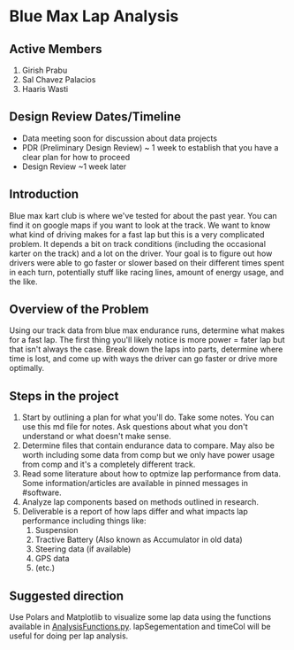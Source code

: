 # Blue Max Lap Analysis

## Active Members
1. Girish Prabu
1. Sal Chavez Palacios
1. Haaris Wasti

## Design Review Dates/Timeline

- Data meeting soon for discussion about data projects
- PDR (Preliminary Design Review) ~ 1 week to establish that you have a clear plan for how to proceed
- Design Review ~1 week later

## Introduction

Blue max kart club is where we've tested for about the past year. You can find it on google maps if you want to look at the track. We want to know what kind of driving makes for a fast lap but this is a very complicated problem. It depends a bit on track conditions (including the occasional karter on the track) and a lot on the driver. Your goal is to figure out how drivers were able to go faster or slower based on their different times spent in each turn, potentially stuff like racing lines, amount of energy usage, and the like.

## Overview of the Problem

Using our track data from blue max endurance runs, determine what makes for a fast lap. The first thing you'll likely notice is more power = fater lap but that isn't always the case. Break down the laps into parts, determine where time is lost, and come up with ways the driver can go faster or drive more optimally.

## Steps in the project

1. Start by outlining a plan for what you'll do. Take some notes. You can use this md file for notes. Ask questions about what you don't understand or what doesn't make sense.
1. Determine files that contain endurance data to compare. May also be worth including some data from comp but we only have power usage from comp and it's a completely different track.
1. Read some literature about how to optmize lap performance from data. Some information/articles are available in pinned messages in #software.
1. Analyze lap components based on methods outlined in research.
1. Deliverable is a report of how laps differ and what impacts lap performance including things like:
    1. Suspension
    1. Tractive Battery (Also known as Accumulator in old data)
    1. Steering data (if available)
    1. GPS data
    1. (etc.)

## Suggested direction

Use Polars and Matplotlib to visualize some lap data using the functions available in [AnalysisFunctions.py](Data\AnalysisFunctions.py). lapSegementation and timeCol will be useful for doing per lap analysis. 
